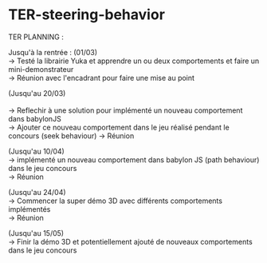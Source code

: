 # TER-steering-behavior

TER PLANNING : <br/>

Jusqu'à la rentrée : (01/03) <br/>
-> Testé la librairie Yuka et apprendre un ou deux comportements et faire un mini-demonstrateur <br/>
-> Réunion avec l'encadrant pour faire une mise au point <br/>

(Jusqu'au 20/03) <br/> <br/>
-> Reflechir à une solution pour implémenté un nouveau comportement dans babylonJS <br/>
-> Ajouter ce nouveau comportement dans le jeu réalisé pendant le concours (seek behaviour)
-> Réunion <br/>

(Jusqu'au 10/04) <br/>
-> implémenté un nouveau comportement dans babylon JS (path behaviour) dans le jeu concours <br/>
-> Réunion <br/>

(Jusqu'au 24/04) <br/>
-> Commencer la super démo 3D avec différents comportements implémentés <br/>
-> Réunion <br/>

(Jusqu'au 15/05) <br/>
-> Finir la démo 3D et potentiellement ajouté de nouveaux comportements dans le jeu concours <br/>
